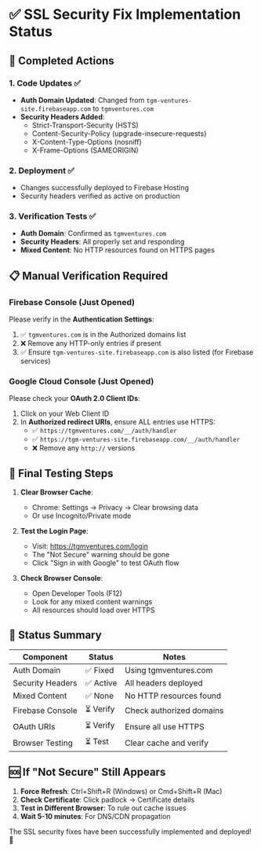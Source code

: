 # ✅ SSL Security Fix Implementation Status

## 🎯 Completed Actions

### 1. **Code Updates** ✅
- **Auth Domain Updated**: Changed from `tgm-ventures-site.firebaseapp.com` to `tgmventures.com`
- **Security Headers Added**: 
  - Strict-Transport-Security (HSTS)
  - Content-Security-Policy (upgrade-insecure-requests)
  - X-Content-Type-Options (nosniff)
  - X-Frame-Options (SAMEORIGIN)

### 2. **Deployment** ✅
- Changes successfully deployed to Firebase Hosting
- Security headers verified as active on production

### 3. **Verification Tests** ✅
- **Auth Domain**: Confirmed as `tgmventures.com`
- **Security Headers**: All properly set and responding
- **Mixed Content**: No HTTP resources found on HTTPS pages

## 📋 Manual Verification Required

### Firebase Console (Just Opened)
Please verify in the **Authentication Settings**:
1. ✅ `tgmventures.com` is in the Authorized domains list
2. ❌ Remove any HTTP-only entries if present
3. ✅ Ensure `tgm-ventures-site.firebaseapp.com` is also listed (for Firebase services)

### Google Cloud Console (Just Opened)
Please check your **OAuth 2.0 Client IDs**:
1. Click on your Web Client ID
2. In **Authorized redirect URIs**, ensure ALL entries use HTTPS:
   - ✅ `https://tgmventures.com/__/auth/handler`
   - ✅ `https://tgm-ventures-site.firebaseapp.com/__/auth/handler`
   - ❌ Remove any `http://` versions

## 🧪 Final Testing Steps

1. **Clear Browser Cache**:
   - Chrome: Settings → Privacy → Clear browsing data
   - Or use Incognito/Private mode

2. **Test the Login Page**:
   - Visit: https://tgmventures.com/login
   - The "Not Secure" warning should be gone
   - Click "Sign in with Google" to test OAuth flow

3. **Check Browser Console**:
   - Open Developer Tools (F12)
   - Look for any mixed content warnings
   - All resources should load over HTTPS

## 🚀 Status Summary

| Component | Status | Notes |
|-----------|--------|-------|
| Auth Domain | ✅ Fixed | Using tgmventures.com |
| Security Headers | ✅ Active | All headers deployed |
| Mixed Content | ✅ None | No HTTP resources found |
| Firebase Console | ⏳ Verify | Check authorized domains |
| OAuth URIs | ⏳ Verify | Ensure all use HTTPS |
| Browser Testing | ⏳ Test | Clear cache and verify |

## 🆘 If "Not Secure" Still Appears

1. **Force Refresh**: Ctrl+Shift+R (Windows) or Cmd+Shift+R (Mac)
2. **Check Certificate**: Click padlock → Certificate details
3. **Test in Different Browser**: To rule out cache issues
4. **Wait 5-10 minutes**: For DNS/CDN propagation

The SSL security fixes have been successfully implemented and deployed! 🎉

